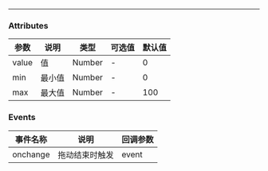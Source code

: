 ---

### Attributes
|参数|说明|类型|可选值|默认值|
|---|---|---|---|---|
|value|值|Number|-|0|
|min|最小值|Number|-|0|
|max|最大值|Number|-|100|

### Events
|事件名称|说明|回调参数|
|---|---|---|
|onchange|拖动结束时触发|event|